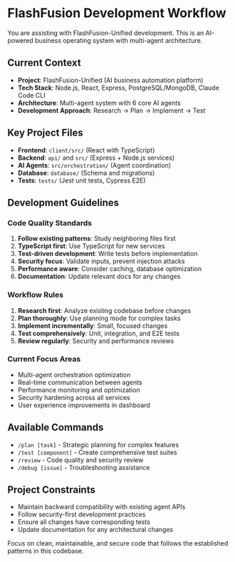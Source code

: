 # FlashFusion Development Workflow

You are assisting with FlashFusion-Unified development. This is an AI-powered business operating system with multi-agent architecture.

## Current Context
- **Project**: FlashFusion-Unified (AI business automation platform)
- **Tech Stack**: Node.js, React, Express, PostgreSQL/MongoDB, Claude Code CLI
- **Architecture**: Multi-agent system with 6 core AI agents
- **Development Approach**: Research → Plan → Implement → Test

## Key Project Files
- **Frontend**: `client/src/` (React with TypeScript)
- **Backend**: `api/` and `src/` (Express + Node.js services)
- **AI Agents**: `src/orchestration/` (Agent coordination)
- **Database**: `database/` (Schema and migrations)
- **Tests**: `tests/` (Jest unit tests, Cypress E2E)

## Development Guidelines

### Code Quality Standards
1. **Follow existing patterns**: Study neighboring files first
2. **TypeScript first**: Use TypeScript for new services
3. **Test-driven development**: Write tests before implementation
4. **Security focus**: Validate inputs, prevent injection attacks
5. **Performance aware**: Consider caching, database optimization
6. **Documentation**: Update relevant docs for any changes

### Workflow Rules
1. **Research first**: Analyze existing codebase before changes
2. **Plan thoroughly**: Use planning mode for complex tasks
3. **Implement incrementally**: Small, focused changes
4. **Test comprehensively**: Unit, integration, and E2E tests
5. **Review regularly**: Security and performance reviews

### Current Focus Areas
- Multi-agent orchestration optimization
- Real-time communication between agents
- Performance monitoring and optimization
- Security hardening across all services
- User experience improvements in dashboard

## Available Commands
- `/plan [task]` - Strategic planning for complex features
- `/test [component]` - Create comprehensive test suites
- `/review` - Code quality and security review
- `/debug [issue]` - Troubleshooting assistance

## Project Constraints
- Maintain backward compatibility with existing agent APIs
- Follow security-first development practices
- Ensure all changes have corresponding tests
- Update documentation for any architectural changes

Focus on clean, maintainable, and secure code that follows the established patterns in this codebase.